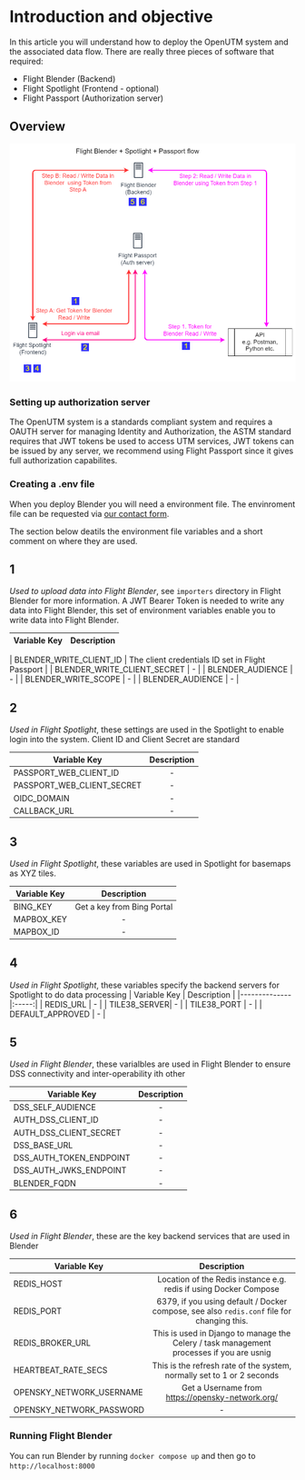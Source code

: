 # Introduction and objective
In this article you will understand how to deploy the OpenUTM system and the associated data flow. There are really three pieces of software that required: 
- Flight Blender (Backend)
- Flight Spotlight (Frontend - optional)
- Flight Passport (Authorization server)

## Overview
![openutm-flow](images/openutm-data-flow.png)

### Setting up authorization server 
The OpenUTM system is a standards compliant system and requires a OAUTH server for managing Identity and Authorization, the ASTM standard requires that JWT tokens be used to access UTM services, JWT tokens can be issued by any server, we recommend using Flight Passport since it gives full authorization capabilites. 

### Creating a .env file 
When you deploy Blender you will need a environment file. The envinroment file can be requested via [our contact form](https://www.openskies.sh/#contact).

The section below deatils the environment file variables and a short comment on where they are used. 

## __1__
*Used to upload data into Flight Blender*, see `importers` directory in Flight Blender for more information. A JWT Bearer Token is needed to write any data into Flight Blender, this set of environment variables enable you to write data into Flight Blender.

| Variable Key | Description |
|--------------|:-----:|

| BLENDER_WRITE_CLIENT_ID | The client credentials ID set in Flight Passport |
| BLENDER_WRITE_CLIENT_SECRET | - |
| BLENDER_AUDIENCE | - |
| BLENDER_WRITE_SCOPE | - |
| BLENDER_AUDIENCE | - |

## __2__
*Used in Flight Spotlight*, these settings are used in the Spotlight to enable login into the system. Client ID and Client Secret are standard 

| Variable Key | Description |
|--------------|:-----:|
| PASSPORT_WEB_CLIENT_ID | - |
| PASSPORT_WEB_CLIENT_SECRET| - |
| OIDC_DOMAIN | - |
| CALLBACK_URL | - |

## __3__
*Used in Flight Spotlight*, these variables are used in Spotlight for basemaps as XYZ tiles.

| Variable Key | Description |
|--------------|:-----:|
| BING_KEY | Get a key from Bing Portal |
| MAPBOX_KEY| - |
| MAPBOX_ID | - |

## __4__
*Used in Flight Spotlight*, these variables specify the backend servers for Spotlight to do data processing
| Variable Key | Description |
|--------------|:-----:|
| REDIS_URL | - |
| TILE38_SERVER| - |
| TILE38_PORT | - |
| DEFAULT_APPROVED | - |

## __5__
*Used in Flight Blender*, these varialbles are used in Flight Blender to ensure DSS connectivity and inter-operability ith other 

| Variable Key | Description |
|--------------|:-----:|
| DSS_SELF_AUDIENCE | - |
| AUTH_DSS_CLIENT_ID| - |
| AUTH_DSS_CLIENT_SECRET | - |
| DSS_BASE_URL | - |
| DSS_AUTH_TOKEN_ENDPOINT | - |
| DSS_AUTH_JWKS_ENDPOINT | - |
| BLENDER_FQDN | - |

## __6__
*Used in Flight Blender*, these are the key backend services that are used in Blender 

| Variable Key | Description |
|--------------|:-----:|
| REDIS_HOST | Location of the Redis instance e.g. redis if using Docker Compose |
| REDIS_PORT| 6379, if you using default / Docker compose, see also `redis.conf` file for changing this. |
| REDIS_BROKER_URL | This is used in Django to manage the Celery / task management processes if you are usnig  |
| HEARTBEAT_RATE_SECS | This is the refresh rate of the system, normally set to 1 or 2 seconds |
| OPENSKY_NETWORK_USERNAME | Get a Username from https://opensky-network.org/ |
| OPENSKY_NETWORK_PASSWORD | - |

### Running Flight Blender
You can run Blender by running `docker compose up` and then go to `http://localhost:8000`